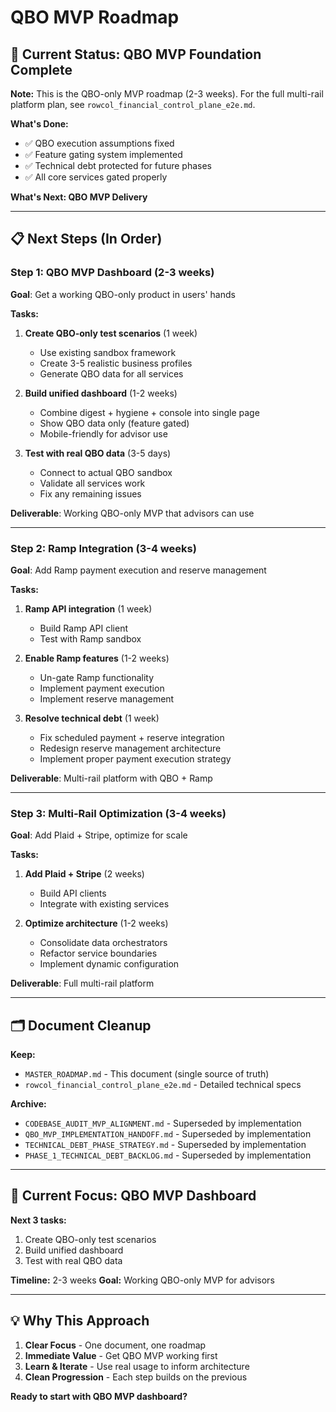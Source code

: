 # QBO MVP Roadmap

## **🎯 Current Status: QBO MVP Foundation Complete**

**Note:** This is the QBO-only MVP roadmap (2-3 weeks). For the full multi-rail platform plan, see `rowcol_financial_control_plane_e2e.md`.

**What's Done:**
- ✅ QBO execution assumptions fixed
- ✅ Feature gating system implemented
- ✅ Technical debt protected for future phases
- ✅ All core services gated properly

**What's Next: QBO MVP Delivery**

---

## **📋 Next Steps (In Order)**

### **Step 1: QBO MVP Dashboard (2-3 weeks)**
**Goal**: Get a working QBO-only product in users' hands

**Tasks:**
1. **Create QBO-only test scenarios** (1 week)
   - Use existing sandbox framework
   - Create 3-5 realistic business profiles
   - Generate QBO data for all services

2. **Build unified dashboard** (1-2 weeks)
   - Combine digest + hygiene + console into single page
   - Show QBO data only (feature gated)
   - Mobile-friendly for advisor use

3. **Test with real QBO data** (3-5 days)
   - Connect to actual QBO sandbox
   - Validate all services work
   - Fix any remaining issues

**Deliverable**: Working QBO-only MVP that advisors can use

---

### **Step 2: Ramp Integration (3-4 weeks)**
**Goal**: Add Ramp payment execution and reserve management

**Tasks:**
1. **Ramp API integration** (1 week)
   - Build Ramp API client
   - Test with Ramp sandbox

2. **Enable Ramp features** (1-2 weeks)
   - Un-gate Ramp functionality
   - Implement payment execution
   - Implement reserve management

3. **Resolve technical debt** (1 week)
   - Fix scheduled payment + reserve integration
   - Redesign reserve management architecture
   - Implement proper payment execution strategy

**Deliverable**: Multi-rail platform with QBO + Ramp

---

### **Step 3: Multi-Rail Optimization (3-4 weeks)**
**Goal**: Add Plaid + Stripe, optimize for scale

**Tasks:**
1. **Add Plaid + Stripe** (2 weeks)
   - Build API clients
   - Integrate with existing services

2. **Optimize architecture** (1-2 weeks)
   - Consolidate data orchestrators
   - Refactor service boundaries
   - Implement dynamic configuration

**Deliverable**: Full multi-rail platform

---

## **🗂️ Document Cleanup**

**Keep:**
- `MASTER_ROADMAP.md` - This document (single source of truth)
- `rowcol_financial_control_plane_e2e.md` - Detailed technical specs

**Archive:**
- `CODEBASE_AUDIT_MVP_ALIGNMENT.md` - Superseded by implementation
- `QBO_MVP_IMPLEMENTATION_HANDOFF.md` - Superseded by implementation
- `TECHNICAL_DEBT_PHASE_STRATEGY.md` - Superseded by implementation
- `PHASE_1_TECHNICAL_DEBT_BACKLOG.md` - Superseded by implementation

---

## **🎯 Current Focus: QBO MVP Dashboard**

**Next 3 tasks:**
1. Create QBO-only test scenarios
2. Build unified dashboard
3. Test with real QBO data

**Timeline:** 2-3 weeks
**Goal:** Working QBO-only MVP for advisors

---

## **💡 Why This Approach**

1. **Clear Focus** - One document, one roadmap
2. **Immediate Value** - Get QBO MVP working first
3. **Learn & Iterate** - Use real usage to inform architecture
4. **Clean Progression** - Each step builds on the previous

**Ready to start with QBO MVP dashboard?**
